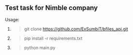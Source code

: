 ## Test task for Nimble company

Usage:

1. > git clone https://github.com/ExSumbiT/bfiles_api.git
2. > pip install -r requirements.txt
3. > python main.py

